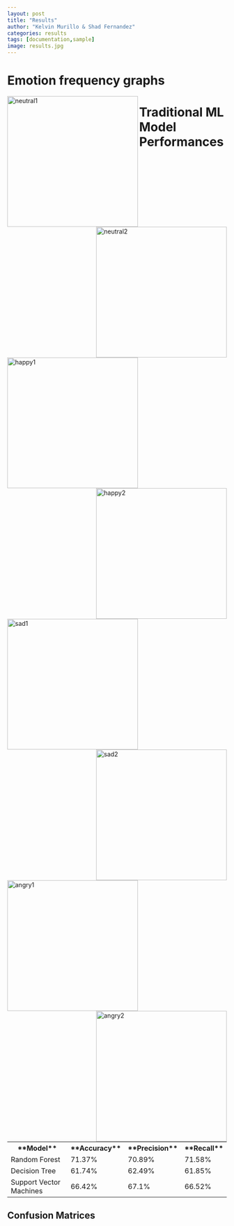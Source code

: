 ```yaml
---
layout: post
title: "Results"
author: "Kelvin Murillo & Shad Fernandez"
categories: results
tags: [documentation,sample]
image: results.jpg
---
```


# Emotion frequency graphs

<img src="{{ site.github.url }}/assets/img/neutral1.jpg" alt="neutral1" style="width:300px;height:300px;" align="left">
<img src="{{ site.github.url }}/assets/img/neutral2.jpg" alt="neutral2" style="width:300px;height:300px;" align="right">

<img src="{{ site.github.url }}/assets/img/happy1.jpg" alt="happy1" style="width:300px;height:300px;" align="left">
<img src="{{ site.github.url }}/assets/img/happy2.jpg" alt="happy2" style="width:300px;height:300px;" align="right">

<img src="{{ site.github.url }}/assets/img/sad1.jpg" alt="sad1" style="width:300px;height:300px;" align="left">
<img src="{{ site.github.url }}/assets/img/sad2.jpg" alt="sad2" style="width:300px;height:300px;" align="right">

<img src="{{ site.github.url }}/assets/img/angry1.jpg" alt="angry1" style="width:300px;height:300px;" align="left">
<img src="{{ site.github.url }}/assets/img/angry2.jpg" alt="angry2" style="width:300px;height:300px;" align="right">

# Traditional ML Model Performances
<table>
  <tr>
    <th>**Model**</th>
    <th>**Accuracy**</th>
    <th>**Precision**</th>
    <th>**Recall**</th>
  </tr>
  <tr>
    <td>Random Forest</td>
    <td>71.37%</td>
    <td> 70.89%</td>
    <td> 71.58%</td>
  </tr>
  <tr>
    <td>Decision Tree</td>
    <td>61.74%</td>
    <td>62.49%</td>
    <td>61.85%</td>
  </tr>
  <tr>
    <td>Support Vector Machines</td>
    <td>66.42%</td>
    <td>67.1%</td>
    <td>66.52%</td>
  </tr>
</table>

## Confusion Matrices
